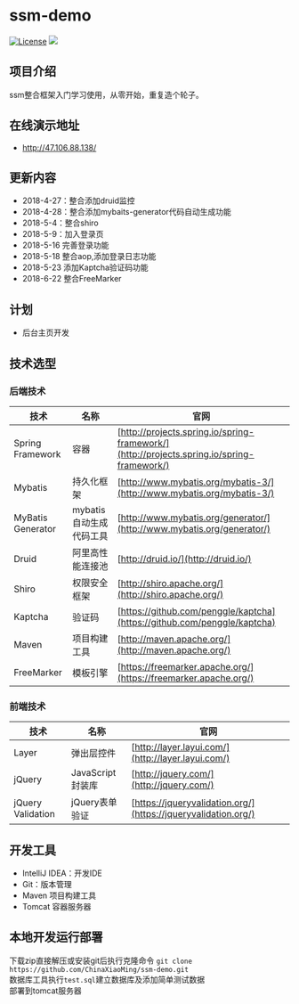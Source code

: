 # ssm-demo
[![License](http://img.shields.io/badge/license-apache%202-brightgreen.svg)](https://github.com/ChinaXiaoMing/ssm-demo/blob/master/LICENSE)
[![](https://img.shields.io/badge/Author-fuyuanming-orange.svg)](https://github.com/ChinaXiaoMing)

## 项目介绍
ssm整合框架入门学习使用，从零开始，重复造个轮子。

## 在线演示地址
- http://47.106.88.138/

## 更新内容
- 2018-4-27：整合添加druid监控<br/>
- 2018-4-28：整合添加mybaits-generator代码自动生成功能
- 2018-5-4：整合shiro
- 2018-5-9：加入登录页
- 2018-5-16 完善登录功能
- 2018-5-18 整合aop,添加登录日志功能
- 2018-5-23 添加Kaptcha验证码功能
- 2018-6-22 整合FreeMarker

## 计划
- 后台主页开发

## 技术选型
### 后端技术
技术 | 名称 | 官网
----|------|----
Spring Framework | 容器  | [http://projects.spring.io/spring-framework/](http://projects.spring.io/spring-framework/)
Mybatis | 持久化框架 | [http://www.mybatis.org/mybatis-3/](http://www.mybatis.org/mybatis-3/)
MyBatis Generator | mybatis自动生成代码工具 | [http://www.mybatis.org/generator/](http://www.mybatis.org/generator/)
Druid | 阿里高性能连接池 | [http://druid.io/](http://druid.io/)
Shiro | 权限安全框架 | [http://shiro.apache.org/](http://shiro.apache.org/)
Kaptcha | 验证码 | [https://github.com/penggle/kaptcha](https://github.com/penggle/kaptcha)
Maven | 项目构建工具  | [http://maven.apache.org/](http://maven.apache.org/)
FreeMarker | 模板引擎 | [https://freemarker.apache.org/](https://freemarker.apache.org/)

### 前端技术
技术 | 名称 | 官网
----|------|----
Layer | 弹出层控件 | [http://layer.layui.com/](http://layer.layui.com/)
jQuery | JavaScript封装库 | [http://jquery.com/](http://jquery.com/)
jQuery Validation | jQuery表单验证 | [https://jqueryvalidation.org/](https://jqueryvalidation.org/)


## 开发工具
- IntelliJ IDEA：开发IDE
- Git：版本管理
- Maven 项目构建工具
- Tomcat 容器服务器

## 本地开发运行部署
下载zip直接解压或安装git后执行克隆命令 `git clone https://github.com/ChinaXiaoMing/ssm-demo.git`<br/>
数据库工具执行`test.sql`建立数据库及添加简单测试数据<br/>
部署到tomcat服务器

